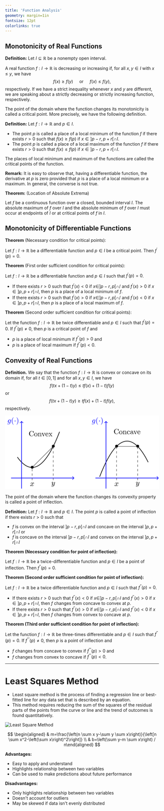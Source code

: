 ```yaml
---
title: 'Function Analysis'
geometry: margin=1in
fontsize: 12pt
colorlinks: true
---
```


## Monotonicity of Real Functions

**Definition:** Let $I \subseteq \mathbb{R}$ be a nonempty open interval.

A real function $f: I \rightarrow \mathbb{R}$ is decreasing or increasing if, for all $x, y \in I$ with $x \leq y$, we have
$$
f(x) \geq f(y) \quad \text { or } \quad f(x) \leq f(y),
$$
respectively. If we have a strict inequality whenever $x$ and $y$ are different, we are speaking about a strictly decreasing or strictly increasing function, respectively.

The point of the domain where the function changes its monotonicity is called a critical point. More precisely, we have the following definition.

**Definition:** Let $f: I \rightarrow \mathbb{R}$ and $p \in I$.

- The point $p$ is called a place of a local minimum of the function $f$ if there exists $r>0$ such that $f(x) \geq f(p)$ if $x \in] p-r, p+r[\cap I$.
- The point $p$ is called a place of a local maximum of the function $f$ if there exists $r>0$ such that $f(x) \leq f(p)$ if $x \in] p-r, p+r[\cap I$.

The places of local minimum and maximum of the functions are called the critical points of the function.

**Remark:** It is easy to observe that, having a differentiable function, the derivative at $p$ is zero provided that $p$ is a place of a local minimum or a maximum. In general, the converse is not true.

**Theorem:** (Location of Absolute Extrema)

 Let $f$ be a continuous function over a closed, bounded interval $I$. The absolute maximum of $f$ over $I$ and the absolute minimum of $f$ over $I$ must occur at endpoints of $I$ or at critical points of $f$ in $I$.

## Monotonicity of Differentiable Functions

**Theorem** (Necessary condition for critical points):

Let $f: l \rightarrow \mathbb{R}$ be a differentiable function and $p \in I$ be a critical point. Then $f^{\prime}(p)=0$.

**Theorem** (First order sufficient condition for critical points):

Let $f: l \rightarrow \mathbb{R}$ be a differentiable function and $p \in I$ such that $f^{\prime}(p)=0$.

- If there exists $r>0$ such that $f^{\prime}(x)<0$ if $\left.x \in\right] p-r, p\left[\cap /\right.$ and $f^{\prime}(x)>0$ if $x \in] p, p+r[\cap I$, then $p$ is a place of a local minimum of $f$.
- If there exists $r>0$ such that $f^{\prime}(x)>0$ if $\left.x \in\right] p-r, p\left[\cap /\right.$ and $f^{\prime}(x)<0$ if $x \in] p, p+r[\cap I$, then $p$ is a place of a local maximum of $f$.

**Theorem** (Second order sufficient condition for critical points): 

Let the function $f: l \rightarrow \mathbb{R}$ be twice differentiable and $p \in I$ such that $f^{\prime}(p)=0$. If $f^{\prime \prime}(p) \neq 0$, then $p$ is a critical point of $f$ and

- $p$ is a place of local minimum if $f^{\prime \prime}(p)>0$ and
- $p$ is a place of local maximum if $f^{\prime \prime}(p)<0$.

## Convexity of Real Functions

**Definition.** We say that the function $f: I \rightarrow \mathbb{R}$ is convex or concave on its domain if, for all $t \in[0,1]$ and for all $x, y \in I$, we have
$$
f(t x+(1-t) y) \leq t f(x)+(1-t) f(y)
$$
or
$$
f(t x+(1-t) y) \geq t f(x)+(1-t) f(y),
$$
respectively.

![**Geometrical meaning:** If $f$ is convex (concave) on its domain then any chord connecting two different points of its graph lies above (below) the corresponding arc of the graph.](imgs/Convex_b.png)

The point of the domain where the function changes its convexity property is called a point of inflection.

**Definition:** Let $f: I \rightarrow \mathbb{R}$ and $p \in I$. The point $p$ is called a point of inflection if there exists $r>0$ such that

- $f$ is convex on the interval $] p-r, p[\cap I$ and concave on the interval ]$p, p+r[ \cap I$ or
- $f$ is concave on the interval $] p-r, p[\cap I$ and convex on the interval ]$p, p+r[ \cap I$

**Theorem (Necessary condition for point of inflection):**

Let $f: I \rightarrow \mathbb{R}$ be a twice-differentiable function and $p \in I$ be a point of inflection. Then $f^{\prime \prime}(p)=0$.

**Theorem (Second order sufficient condition for point of inflection):**

Let $f: I \rightarrow \mathbb{R}$ be a twice differentiable function and $p \in I$ such that $f^{\prime \prime}(p)=0$.

- If there exists $r>0$ such that $f^{\prime \prime}(x)<0$ if $\left.x \in\right] p-r, p\left[\cap I\right.$ and $f^{\prime \prime}(x)>0$ if $x \in] p, p+r[\cap I$, then $f$ changes from concave to convex at $p$.
- If there exists $r>0$ such that $f^{\prime \prime}(x)>0$ if $\left.x \in\right] p-r, p\left[\cap I\right.$ and $f^{\prime \prime}(x)<0$ if $x \in] p, p+r[\cap I$, then $f$ changes from convex to concave at $p$.

**Theorem (Third order sufficient condition for point of inflection):**

Let the function $f: I \rightarrow \mathbb{R}$ be three-times differentiable and $p \in I$ such that $f^{\prime \prime}(p)=0$. If $f^{\prime \prime \prime}(p) \neq 0$, then $p$ is a point of inflection and

- $f$ changes from concave to convex if $f^{\prime \prime \prime}(p)>0$ and
- $f$ changes from convex to concave if $f^{\prime \prime \prime}(p)<0$.

----

# Least Squares Method

- Least square method is the process of finding a regression line or best-fitted line for any data set that is described by an equation.
- This method requires reducing the sum of the squares of the residual parts of the points from the curve or line and the trend of outcomes is found quantitatively.

![Least Square Method](https://d138zd1ktt9iqe.cloudfront.net/media/seo_landing_files/least-square-method-2-1650276832.png)

$$
\begin{aligned} & m=\frac{\left(n \sum x y-\sum y \sum x\right)}{\left[n \sum x^2-\left(\sum x\right)^2\right]} \\ & b=\left(\sum y-m \sum x\right) / n\end{aligned}
$$

**Advantages:**

- Easy to apply and understand
- Highlights relationship between two variables
- Can be used to make predictions about future performance

**Disadvantages:**

- Only highlights relationship between two variables
- Doesn't account for outliers
- May be skewed if data isn't evenly distributed